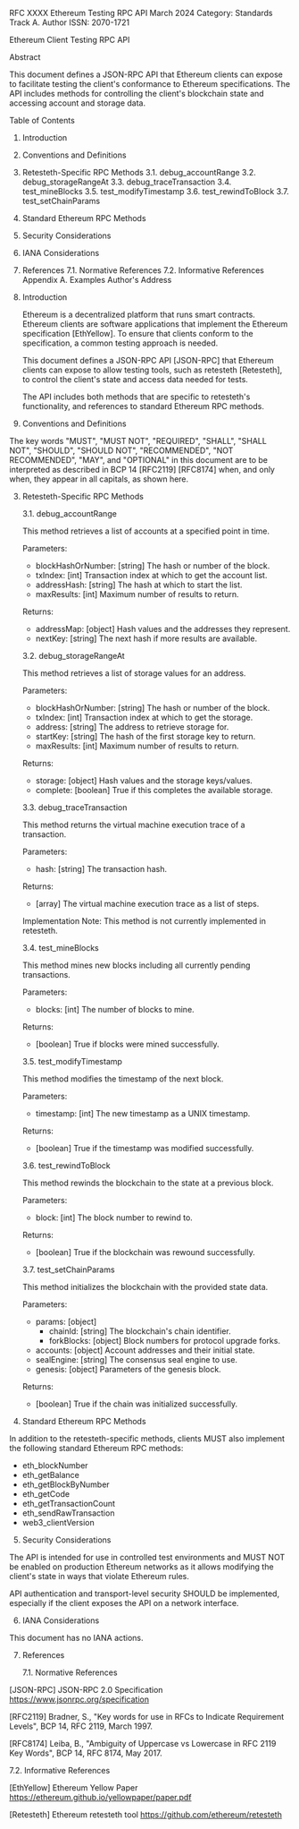RFC XXXX Ethereum Testing RPC API March 2024 Category: Standards Track A. Author ISSN: 2070-1721

Ethereum Client Testing RPC API

Abstract

This document defines a JSON-RPC API that Ethereum clients can expose to facilitate testing the client's conformance to Ethereum specifications. The API includes methods for controlling the client's blockchain state and accessing account and storage data.

Table of Contents

1.  Introduction
2.  Conventions and Definitions
3.  Retesteth-Specific RPC Methods 3.1. debug_accountRange 3.2. debug_storageRangeAt 3.3. debug_traceTransaction 3.4. test_mineBlocks 3.5. test_modifyTimestamp 3.6. test_rewindToBlock 3.7. test_setChainParams
4.  Standard Ethereum RPC Methods
5.  Security Considerations
6.  IANA Considerations
7.  References 7.1. Normative References 7.2. Informative References Appendix A. Examples Author's Address

8.  Introduction

    Ethereum is a decentralized platform that runs smart contracts. Ethereum clients are software applications that implement the Ethereum specification [EthYellow]. To ensure that clients conform to the specification, a common testing approach is needed.

    This document defines a JSON-RPC API [JSON-RPC] that Ethereum clients can expose to allow testing tools, such as retesteth [Retesteth], to control the client's state and access data needed for tests.

    The API includes both methods that are specific to retesteth's functionality, and references to standard Ethereum RPC methods.

9.  Conventions and Definitions

The key words "MUST", "MUST NOT", "REQUIRED", "SHALL", "SHALL NOT", "SHOULD", "SHOULD NOT", "RECOMMENDED", "NOT RECOMMENDED", "MAY", and "OPTIONAL" in this document are to be interpreted as described in BCP 14 [RFC2119] [RFC8174] when, and only when, they appear in all capitals, as shown here.

3.  Retesteth-Specific RPC Methods

    3.1. debug_accountRange

    This method retrieves a list of accounts at a specified point in time.

    Parameters:

    -   blockHashOrNumber: [string] The hash or number of the block.
    -   txIndex: [int] Transaction index at which to get the account list.
    -   addressHash: [string] The hash at which to start the list.
    -   maxResults: [int] Maximum number of results to return.

    Returns:

    -   addressMap: [object] Hash values and the addresses they represent.
    -   nextKey: [string] The next hash if more results are available.

    3.2. debug_storageRangeAt

    This method retrieves a list of storage values for an address.

    Parameters:

    -   blockHashOrNumber: [string] The hash or number of the block.
    -   txIndex: [int] Transaction index at which to get the storage.
    -   address: [string] The address to retrieve storage for.
    -   startKey: [string] The hash of the first storage key to return.
    -   maxResults: [int] Maximum number of results to return.

    Returns:

    -   storage: [object] Hash values and the storage keys/values.
    -   complete: [boolean] True if this completes the available storage.

    3.3. debug_traceTransaction

    This method returns the virtual machine execution trace of a transaction.

    Parameters:

    -   hash: [string] The transaction hash.

    Returns:

    -   [array] The virtual machine execution trace as a list of steps.

    Implementation Note: This method is not currently implemented in retesteth.

    3.4. test_mineBlocks

    This method mines new blocks including all currently pending transactions.

    Parameters:

    -   blocks: [int] The number of blocks to mine.

    Returns:

    -   [boolean] True if blocks were mined successfully.

    3.5. test_modifyTimestamp

    This method modifies the timestamp of the next block.

    Parameters:

    -   timestamp: [int] The new timestamp as a UNIX timestamp.

    Returns:

    -   [boolean] True if the timestamp was modified successfully.

    3.6. test_rewindToBlock

    This method rewinds the blockchain to the state at a previous block.

    Parameters:

    -   block: [int] The block number to rewind to.

    Returns:

    -   [boolean] True if the blockchain was rewound successfully.

    3.7. test_setChainParams

    This method initializes the blockchain with the provided state data.

    Parameters:

    -   params: [object]
        -   chainId: [string] The blockchain's chain identifier.
        -   forkBlocks: [object] Block numbers for protocol upgrade forks.
    -   accounts: [object] Account addresses and their initial state.
    -   sealEngine: [string] The consensus seal engine to use.
    -   genesis: [object] Parameters of the genesis block.

    Returns:

    -   [boolean] True if the chain was initialized successfully.

4.  Standard Ethereum RPC Methods

In addition to the retesteth-specific methods, clients MUST also implement the following standard Ethereum RPC methods:

-   eth_blockNumber
-   eth_getBalance
-   eth_getBlockByNumber
-   eth_getCode
-   eth_getTransactionCount
-   eth_sendRawTransaction
-   web3_clientVersion

5.  Security Considerations

The API is intended for use in controlled test environments and MUST NOT be enabled on production Ethereum networks as it allows modifying the client's state in ways that violate Ethereum rules.

API authentication and transport-level security SHOULD be implemented, especially if the client exposes the API on a network interface.

6.  IANA Considerations

This document has no IANA actions.

7.  References

    7.1. Normative References

[JSON-RPC] JSON-RPC 2.0 Specification https://www.jsonrpc.org/specification

[RFC2119] Bradner, S., "Key words for use in RFCs to Indicate Requirement Levels", BCP 14, RFC 2119, March 1997.

[RFC8174] Leiba, B., "Ambiguity of Uppercase vs Lowercase in RFC 2119 Key Words", BCP 14, RFC 8174, May 2017.

7.2. Informative References

[EthYellow] Ethereum Yellow Paper https://ethereum.github.io/yellowpaper/paper.pdf

[Retesteth] Ethereum retesteth tool https://github.com/ethereum/retesteth
